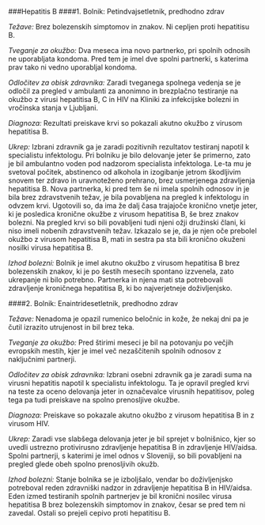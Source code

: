 ###Hepatitis B
####1. Bolnik: Petindvajsetletnik, predhodno zdrav

*Težave:* Brez bolezenskih simptomov in znakov. Ni cepljen proti hepatitisu B.

*Tveganje za okužbo:* Dva meseca ima novo partnerko, pri spolnih odnosih ne uporabljata kondoma. Pred tem je imel dve spolni partnerki, s katerima prav tako ni vedno uporabljal kondoma.

*Odločitev za obisk zdravnika:* Zaradi tveganega spolnega vedenja se je odločil za pregled v ambulanti za anonimno in brezplačno testiranje na okužbo z virusi hepatitisa B, C in HIV na Kliniki za infekcijske bolezni in vročinska stanja v Ljubljani.

*Diagnoza:* Rezultati preiskave krvi so pokazali akutno okužbo z virusom hepatitisa B.

*Ukrep:* Izbrani zdravnik ga je zaradi pozitivnih rezultatov testiranj napotil k specialistu infektologu. Pri bolniku je bilo delovanje jeter še primerno, zato je bil ambulantno voden pod nadzorom specialista infektologa. Le-ta mu je svetoval počitek, abstinenco  od alkohola in izogibanje jetrom škodljivim snovem ter zdravo in uravnoteženo prehrano, brez usmerjenega zdravljenja hepatitisa B. Nova partnerka, ki pred tem še ni imela spolnih odnosov in je bila brez zdravstvenih težav, je bila povabljena na pregled k infektologu in odvzem krvi. Ugotovili so, da ima že dalj časa trajajoče kronično vnetje jeter, ki je posledica kronične okužbe z virusom hepatitisa B, še brez znakov bolezni. Na pregled krvi so bili povabljeni tudi njeni ožji družinski člani, ki niso imeli nobenih zdravstvenih težav. Izkazalo se je, da je njen oče prebolel okužbo z virusom hepatitisa B, mati in sestra pa sta bili kronično okuženi nosilki virusa hepatitisa B.

*Izhod bolezni:* Bolnik je imel akutno okužbo z virusom hepatitisa B brez bolezenskih znakov, ki je po šestih mesecih spontano izzvenela, zato ukrepanje ni bilo potrebno. Partnerka in njena mati sta potrebovali zdravljenje kroničnega hepatitisa B, ki bo najverjetneje doživljenjsko.

####2. Bolnik: Enaintridesetletnik, predhodno zdrav

*Težave:* Nenadoma je opazil rumenico beločnic in kože, že nekaj dni pa je čutil izrazito utrujenost in bil brez teka.

*Tveganje za okužbo:* Pred štirimi meseci je bil na potovanju po večjih evropskih mestih, kjer je imel več nezaščitenih spolnih odnosov z naključnimi partnerji.

*Odločitev za obisk zdravnika:* Izbrani osebni zdravnik ga je zaradi suma na virusni hepatitis napotil k specialistu infektologu. Ta je opravil pregled krvi na teste za oceno delovanja jeter in označevalce virusnih hepatitisov, poleg tega pa tudi preiskave na spolno prenosljive okužbe.

*Diagnoza:* Preiskave so pokazale akutno okužbo z virusom hepatitisa B in z virusom HIV.

*Ukrep:* Zaradi vse slabšega delovanja jeter je bil sprejet v bolnišnico, kjer so uvedli ustrezno protivirusno zdravljenje hepatitisa B in zdravljenje HIV/aidsa. Spolni partnerji, s katerimi je imel odnos v Sloveniji, so bili povabljeni na pregled glede obeh spolno prenosljivih okužb.

*Izhod bolezni:* Stanje bolnika se je izboljšalo, vendar bo doživljenjsko potreboval reden zdravniški nadzor in zdravljenje hepatitisa B in HIV/aidsa. Eden izmed testiranih spolnih partnerjev je bil kronični nosilec virusa hepatitisa B brez bolezenskih simptomov in znakov, česar se pred tem ni zavedal. Ostali so prejeli cepivo proti hepatitisu B.
